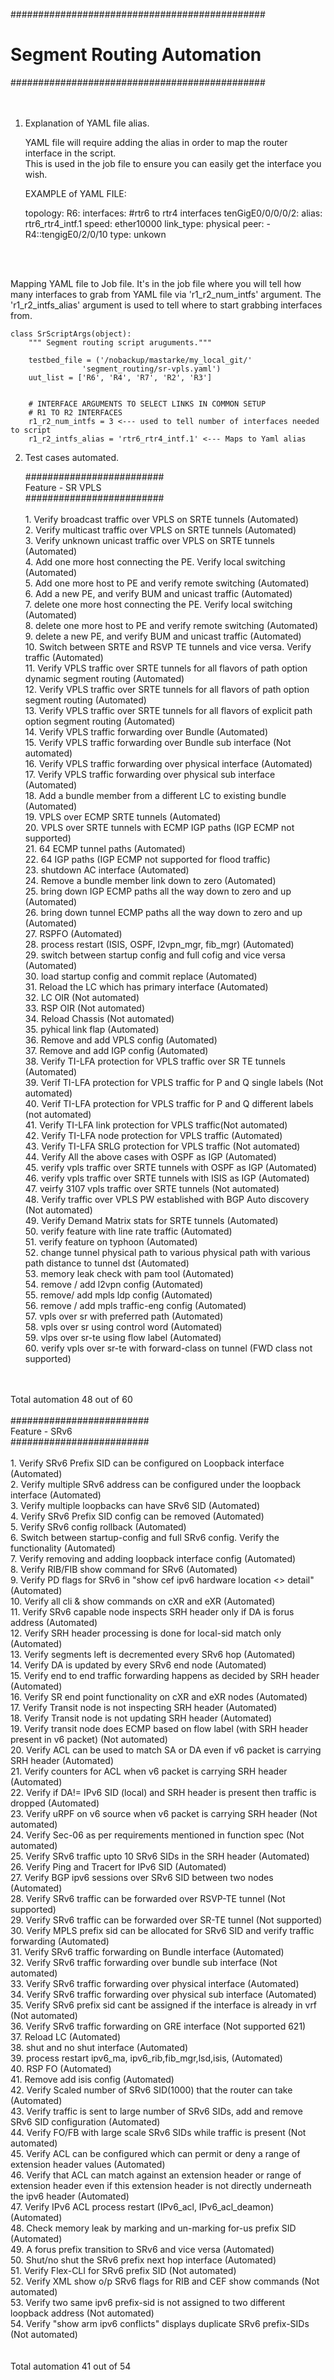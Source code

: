 ##############################################
# Segment Routing Automation
##############################################
<br />
<br />
<br />


1. Explanation of YAML file alias.


   YAML file will require adding the alias in order to map the router interface
   in the script.<br />
   This is used in the job file to ensure you can easily get
   the interface you wish.

    EXAMPLE of YAML FILE:


    topology:
        R6:
            interfaces:
            #rtr6 to rtr4 interfaces
                tenGigE0/0/0/0/2:
                    alias: rtr6_rtr4_intf.1
                    speed: ether10000
                    link_type: physical
                    peer:
                    - R4::tengigE0/2/0/10
                    type: unkown

<br />
<br />

Mapping YAML file to Job file. It's in the job file where you will tell how many
interfaces to grab from YAML file via 'r1_r2_num_intfs' argument. The 'r1_r2_intfs_alias'
argument is used to tell where to start grabbing interfaces from.


    class SrScriptArgs(object):
        """ Segment routing script aruguments."""

        testbed_file = ('/nobackup/mastarke/my_local_git/'
                    'segment_routing/sr-vpls.yaml')
        uut_list = ['R6', 'R4', 'R7', 'R2', 'R3']


        # INTERFACE ARGUMENTS TO SELECT LINKS IN COMMON SETUP
        # R1 TO R2 INTERFACES
        r1_r2_num_intfs = 3 <--- used to tell number of interfaces needed to script
        r1_r2_intfs_alias = 'rtr6_rtr4_intf.1' <--- Maps to Yaml alias



2. Test cases automated.<br />

    #########################<br />
    Feature - SR VPLS<br />
    #########################<br />
    <br />
        1. Verify broadcast traffic over VPLS on SRTE tunnels (Automated)<br />
        2. Verify multicast traffic over VPLS on SRTE tunnels (Automated)<br />
        3. Verify unknown unicast traffic over VPLS on SRTE tunnels (Automated)<br />
        4. Add one more host connecting the PE. Verify local switching (Automated)<br />
        5. Add one more host to PE and verify remote switching (Automated)<br />
        6. Add a new PE, and verify BUM and unicast traffic (Automated)<br />
        7. delete one more host connecting the PE. Verify local switching (Automated)<br />
        8. delete one more host to PE and verify remote switching (Automated)<br />
        9. delete a new PE, and verify BUM and unicast traffic (Automated)<br />
        10. Switch between SRTE and RSVP TE tunnels and vice versa. Verify traffic (Automated)<br />
        11. Verify VPLS traffic over SRTE tunnels for all flavors of path option dynamic segment routing (Automated)<br />
        12. Verify VPLS traffic over SRTE tunnels for all flavors of path option  segment routing (Automated)<br />
        13. Verify VPLS traffic over SRTE tunnels for all flavors of explicit path option  segment routing (Automated)<br />
        14. Verify VPLS traffic forwarding over Bundle (Automated)<br />
        15. Verify VPLS traffic forwarding over Bundle sub interface (Not automated)<br />
        16. Verify VPLS traffic forwarding over physical interface (Automated)<br />
        17. Verify VPLS traffic forwarding over physical sub interface (Automated)<br />
        18. Add a bundle member from a different LC to existing bundle (Automated)<br />
        19. VPLS over ECMP SRTE tunnels (Automated)<br />
        20. VPLS over SRTE tunnels with ECMP IGP paths (IGP ECMP not supported)<br />
        21. 64 ECMP tunnel paths (Automated)<br />
        22. 64 IGP paths (IGP ECMP not supported for flood traffic)<br />
        23. shutdown AC interface (Automated)<br />
        24. Remove a bundle member link down to zero (Automated)<br />
        25. bring down IGP ECMP paths all the way down to zero and up (Automated)<br />
        26. bring down tunnel ECMP paths all the way  down to zero and up (Automated)<br />
        27. RSPFO (Automated)<br />
        28. process restart (ISIS, OSPF, l2vpn_mgr, fib_mgr) (Automated)<br />
        29. switch between startup config and full cofig and vice versa (Automated)<br />
        30. load startup config and commit replace (Automated)<br />
        31. Reload the LC which has primary interface (Automated)<br />
        32. LC OIR (Not automated)<br />
        33. RSP OIR (Not automated)<br />
        34. Reload Chassis (Not automated)<br />
        35. pyhical link flap (Automated)<br />
        36. Remove and add VPLS config (Automated)<br />
        37. Remove and add IGP config (Automated)<br />
        38. Verify TI-LFA protection for VPLS traffic over SR TE tunnels (Automated)<br />
        39. Verif TI-LFA protection for VPLS traffic for P and Q single labels (Not automated)<br />
        40. Verif TI-LFA protection for VPLS traffic for P and Q different labels (not automated)<br />
        41. Verify TI-LFA link protection for VPLS traffic(Not automated)<br />
        42. Verify TI-LFA node protection for VPLS traffic (Automated)<br />
        43. Verify TI-LFA SRLG protection for VPLS traffic (Not automated)<br />
        44. Verify All the above cases with OSPF as IGP (Automated)<br />
        45. verify vpls traffic over SRTE tunnels with OSPF as IGP (Automated)<br />
        46. verify vpls traffic over SRTE tunnels with ISIS as IGP (Automated)<br />
        47. veirfy 3107 vpls traffic over SRTE tunnels (Not automated)<br />
        48. Verify traffic over VPLS PW established with BGP Auto discovery (Not automated)<br />
        49. Verify Demand Matrix stats for SRTE tunnels (Automated)<br />
        50. verify feature with line rate traffic (Automated)<br />
        51. verify feature on typhoon (Automated)<br />
        52. change tunnel physical path to various physical path with various path distance to tunnel dst (Automated)<br />
        53. memory leak check with pam tool (Automated)<br />
        54. remove / add l2vpn config (Automated)<br />
        55. remove/ add mpls ldp config (Automated)<br />
        56. remove / add mpls traffic-eng config (Automated)<br />
        57. vpls over sr with preferred path (Automated)<br />
        58. vpls over sr using control word (Automated)<br />
        59. vlps over sr-te using flow label (Automated)<br />
        60. verify vpls over sr-te with forward-class on tunnel (FWD class not supported)<br />
<br />
<br />
        Total automation 48 out of 60<br />
        <br />
    #########################<br />
    Feature - SRv6<br />
    #########################<br />
<br />
    1. Verify SRv6 Prefix SID can be configured on Loopback interface (Automated)<br />
    2. Verify multiple SRv6 address can be configured under the loopback interface (Automated)<br />
    3. Verify multiple loopbacks can have SRv6 SID (Automated)<br />
    4. Verify SRv6 Prefix SID config can be removed (Automated)<br />
    5. Verify SRv6 config rollback (Automated)<br />
    6. Switch between startup-config and full SRv6 config. Verify the functionality (Automated)<br />
    7. Verify removing and adding loopback interface config (Automated)<br />
    8. Verify RIB/FIB show command for SRv6 (Automated)<br />
    9. Verify PD flags for SRv6 in "show cef ipv6 hardware location <> detail" (Automated)<br />
    10. Verify all cli & show commands on cXR and eXR (Automated)<br />
    11. Verify SRv6 capable node inspects SRH header only if DA is forus address (Automated)<br />
    12. Verify SRH header processing is done for local-sid match only (Automated)<br />
    13. Verify segments left is decremented every SRv6 hop (Automated)<br />
    14. Verify DA is updated by every SRv6 end node (Automated)<br />
    15. Verify end to end traffic forwarding happens as decided by SRH header (Automated)<br />
    16. Verify SR end point functionality on cXR and eXR nodes (Automated)<br />
    17. Verify Transit node is not inspecting SRH header (Automated)<br />
    18. Verify Transit node is not updating SRH header (Automated)<br />
    19. Verify transit node does ECMP based on flow label (with SRH header present in v6 packet) (Not automated)<br />
    20. Verify ACL can be used to match SA or DA even if v6 packet is carrying SRH header (Automated)<br />
    21. Verify counters for ACL when v6 packet is carrying SRH header (Automated)<br />
    22. Verify if DA!= IPv6 SID (local) and SRH header is present then traffic is dropped (Automated)<br />
    23. Verify uRPF on v6 source when v6 packet is carrying SRH header (Not automated)<br />
    24. Verify Sec-06 as per requirements mentioned in function spec (Not automated)<br />
    25. Verify SRv6 traffic upto 10 SRv6 SIDs in the SRH header (Automated)<br />
    26. Verify Ping and Tracert for IPv6 SID (Automated)<br />
    27. Verify BGP ipv6 sessions over SRv6 SID between two nodes (Automated)<br />
    28. Verify SRv6 traffic can be forwarded over RSVP-TE tunnel (Not supported)<br />
    29. Verify SRv6 traffic can be forwarded over SR-TE tunnel (Not supported)<br />
    30. Verify MPLS prefix sid can be allocated for SRv6 SID and verify traffic forwarding (Automated)<br />
    31. Verify SRv6 traffic forwarding on Bundle interface (Automated)<br />
    32. Verify SRv6 traffic forwarding over bundle sub interface (Not automated)<br />
    33. Verify SRv6 traffic forwarding over physical interface (Automated)<br />
    34. Verify SRv6 traffic forwarding over physical sub interface (Automated)<br />
    35. Verify SRv6 prefix sid cant be assigned if the interface is already in vrf (Not automated)<br />
    36. Verify SRv6 traffic forwarding on GRE interface (Not supported 621)<br />
    37. Reload LC (Automated)<br />
    38. shut and no shut interface (Automated)<br />
    39. process restart ipv6_ma, ipv6_rib,fib_mgr,lsd,isis, (Automated)<br />
    40. RSP FO (Automated)<br />
    41. Remove add isis config (Automated)<br />
    42. Verify Scaled number of SRv6 SID(1000) that the router can take (Automated)<br />
    43. Verify traffic is sent to large number of SRv6 SIDs, add and remove SRv6 SID configuration (Automated)<br />
    44. Verify FO/FB with large scale SRv6 SIDs while traffic is present (Not automated)<br />
    45. Verify ACL can be configured which can permit or deny a range of extension header values (Automated)<br />
    46. Verify that ACL can match against an extension header or range of extension header even if this extension header is not directly underneath the ipv6 header (Automated)<br />
    47. Verify IPv6 ACL process restart (IPv6_acl, IPv6_acl_deamon) (Automated)<br />
    48. Check memory leak by marking and un-marking for-us prefix SID (Automated)<br />
    49. A forus prefix transition to SRv6 and vice versa (Automated)<br />
    50. Shut/no shut the SRv6 prefix next hop interface (Automated)<br />
    51. Verify Flex-CLI for SRv6 prefix SID (Not automated)<br />
    52. Verify XML show o/p SRv6 flags for RIB and CEF show commands (Not automated)<br />
    53. Verify two same ipv6 prefix-sid is not assigned to two different loopback address (Not automated)<br />
    54. Verify "show arm ipv6 conflicts" displays duplicate SRv6 prefix-SIDs (Not automated)<br />
<br />
<br />
        Total automation 41 out of 54<br />
        <br />
